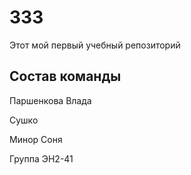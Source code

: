 # 333
Этот мой первый учебный репозиторий
## Состав команды
Паршенкова Влада

Сушко

Минор Соня

Группа ЭН2-41
